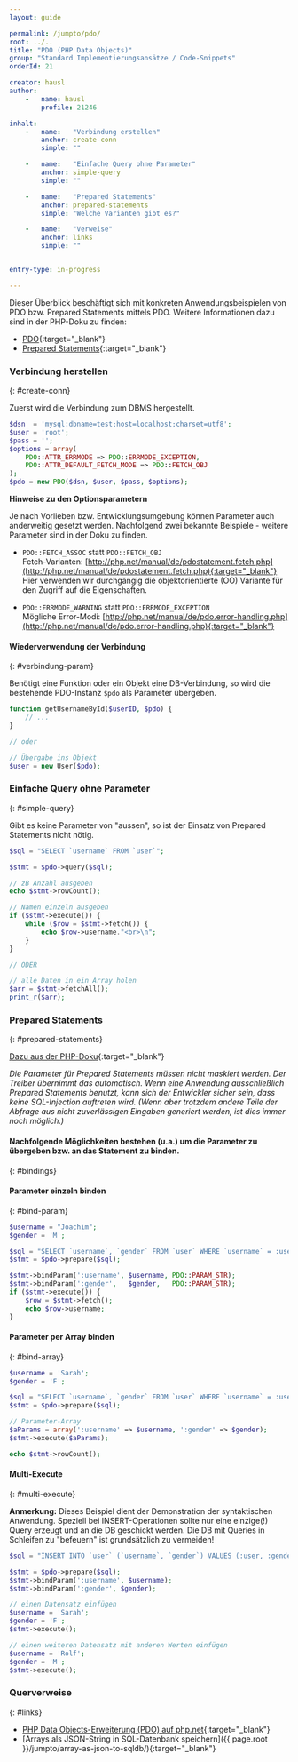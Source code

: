```yaml
---
layout: guide

permalink: /jumpto/pdo/
root: ../..
title: "PDO (PHP Data Objects)"
group: "Standard Implementierungsansätze / Code-Snippets"
orderId: 21

creator: hausl
author:
    -   name: hausl
        profile: 21246

inhalt:
    -   name:   "Verbindung erstellen"
        anchor: create-conn
        simple: ""

    -   name:   "Einfache Query ohne Parameter"
        anchor: simple-query
        simple: ""

    -   name:   "Prepared Statements"
        anchor: prepared-statements
        simple: "Welche Varianten gibt es?"

    -   name:   "Verweise"
        anchor: links
        simple: ""


entry-type: in-progress

---
```



Dieser Überblick beschäftigt sich mit konkreten Anwendungsbeispielen von PDO bzw. Prepared Statements mittels PDO. Weitere Informationen dazu sind in der PHP-Doku zu finden:

* [PDO](http://php.net/manual/de/intro.pdo.php){:target="_blank"}
* [Prepared Statements](http://php.net/manual/de/pdo.prepared-statements.php){:target="_blank"}


### Verbindung herstellen
{: #create-conn}

Zuerst wird die Verbindung zum DBMS hergestellt.

~~~ php
$dsn  = 'mysql:dbname=test;host=localhost;charset=utf8';
$user = 'root';
$pass = '';
$options = array(
    PDO::ATTR_ERRMODE => PDO::ERRMODE_EXCEPTION,
    PDO::ATTR_DEFAULT_FETCH_MODE => PDO::FETCH_OBJ
);
$pdo = new PDO($dsn, $user, $pass, $options);
~~~

**Hinweise zu den Optionsparametern**

Je nach Vorlieben bzw. Entwicklungsumgebung können Parameter auch anderweitig gesetzt werden. Nachfolgend zwei bekannte Beispiele - weitere Parameter sind in der Doku zu finden.

* `PDO::FETCH_ASSOC` statt `PDO::FETCH_OBJ`<br>
Fetch-Varianten: [http://php.net/manual/de/pdostatement.fetch.php](http://php.net/manual/de/pdostatement.fetch.php){:target="_blank"}<br>
Hier verwenden wir durchgängig die objektorientierte (OO) Variante für den Zugriff auf die Eigenschaften.

* `PDO::ERRMODE_WARNING` statt `PDO::ERRMODE_EXCEPTION`<br>
Mögliche Error-Modi: [http://php.net/manual/de/pdo.error-handling.php](http://php.net/manual/de/pdo.error-handling.php){:target="_blank"}



#### Wiederverwendung der Verbindung
{: #verbindung-param}

Benötigt eine Funktion oder ein Objekt eine DB-Verbindung, so wird die bestehende PDO-Instanz `$pdo` als Parameter übergeben.

~~~ php
function getUsernameById($userID, $pdo) {
    // ...
}

// oder

// Übergabe ins Objekt
$user = new User($pdo);
~~~



### Einfache Query ohne Parameter
{: #simple-query}

Gibt es keine Parameter von "aussen", so ist der Einsatz von Prepared Statements nicht nötig.

~~~ php
$sql = "SELECT `username` FROM `user`";

$stmt = $pdo->query($sql);

// zB Anzahl ausgeben
echo $stmt->rowCount();

// Namen einzeln ausgeben
if ($stmt->execute()) {
    while ($row = $stmt->fetch()) {
        echo $row->username."<br>\n";
    }
}

// ODER

// alle Daten in ein Array holen
$arr = $stmt->fetchAll();
print_r($arr);

~~~


### Prepared Statements
{: #prepared-statements}


[Dazu aus der PHP-Doku](http://php.net/manual/de/pdo.prepared-statements.php){:target="_blank"}

*Die Parameter für Prepared Statements müssen nicht maskiert werden. Der Treiber übernimmt das automatisch. Wenn eine Anwendung ausschließlich Prepared Statements benutzt, kann sich der Entwickler sicher sein, dass keine SQL-Injection auftreten wird. (Wenn aber trotzdem andere Teile der Abfrage aus nicht zuverlässigen Eingaben generiert werden, ist dies immer noch möglich.)*

#### Nachfolgende Möglichkeiten bestehen (u.a.) um die Parameter zu übergeben bzw. an das Statement zu binden.
{: #bindings}

#### Parameter einzeln binden
{: #bind-param}

~~~ php
$username = "Joachim";
$gender = 'M';

$sql = "SELECT `username`, `gender` FROM `user` WHERE `username` = :username AND `gender` = :gender";
$stmt = $pdo->prepare($sql);

$stmt->bindParam(':username', $username, PDO::PARAM_STR);
$stmt->bindParam(':gender',   $gender,   PDO::PARAM_STR);
if ($stmt->execute()) {
    $row = $stmt->fetch();
    echo $row->username;
}
~~~


#### Parameter per Array binden
{: #bind-array}

~~~ php
$username = 'Sarah';
$gender = 'F';

$sql = "SELECT `username`, `gender` FROM `user` WHERE `username` = :username AND `gender` = :gender";
$stmt = $pdo->prepare($sql);

// Parameter-Array
$aParams = array(':username' => $username, ':gender' => $gender);
$stmt->execute($aParams);

echo $stmt->rowCount();
~~~


#### Multi-Execute
{: #multi-execute}

**Anmerkung:** Dieses Beispiel dient der Demonstration der syntaktischen Anwendung. Speziell bei INSERT-Operationen sollte nur eine einzige(!) Query erzeugt und an die DB geschickt werden. Die DB mit Queries in Schleifen zu "befeuern" ist grundsätzlich zu vermeiden!

~~~ php
$sql = "INSERT INTO `user` (`username`, `gender`) VALUES (:user, :gender)";

$stmt = $pdo->prepare($sql);
$stmt->bindParam(':username', $username);
$stmt->bindParam(':gender', $gender);

// einen Datensatz einfügen
$username = 'Sarah';
$gender = 'F';
$stmt->execute();

// einen weiteren Datensatz mit anderen Werten einfügen
$username = 'Rolf';
$gender = 'M';
$stmt->execute();
~~~


### Querverweise
{: #links}

* [PHP Data Objects-Erweiterung (PDO) auf php.net](http://php.net/manual/de/intro.pdo.php){:target="_blank"}
* [Arrays als JSON-String in SQL-Datenbank speichern]({{ page.root }}/jumpto/array-as-json-to-sqldb/){:target="_blank"}
